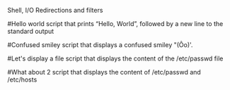 Shell, I/O Redirections and filters

#Hello world
script that prints “Hello, World”, followed by a new line to the standard output

#Confused smiley
script that displays a confused smiley "(Ôo)'.

#Let's display a file
script that displays the content of the /etc/passwd file

#What about 2
script that displays the content of /etc/passwd and /etc/hosts


